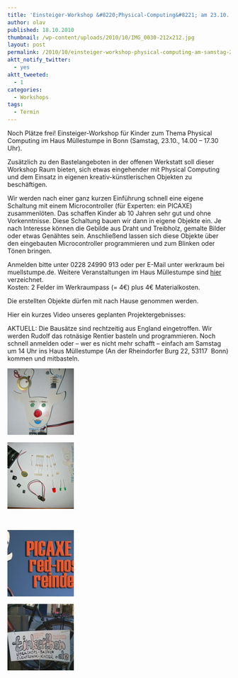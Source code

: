 ```yaml
---
title: 'Einsteiger-Workshop &#8220;Physical-Computing&#8221; am 23.10. in Bonn'
author: olav
published: 18.10.2010
thumbnail: /wp-content/uploads/2010/10/IMG_0030-212x212.jpg
layout: post
permalink: /2010/10/einsteiger-workshop-physical-computing-am-samstag-23-10-in-bonn/
aktt_notify_twitter:
  - yes
aktt_tweeted:
  - 1
categories:
  - Workshops
tags:
  - Termin
---
```

Noch Plätze frei! Einsteiger-Workshop für Kinder zum Thema Physical Computing im Haus Müllestumpe in Bonn (Samstag, 23.10., 14.00 &#8211; 17.30 Uhr).

Zusätzlich zu den Bastelangeboten in der offenen Werkstatt soll dieser Workshop Raum bieten, sich etwas eingehender mit Physical Computing und dem Einsatz in eigenen kreativ-künstlerischen Objekten zu beschäftigen.

Wir werden nach einer ganz kurzen Einführung schnell eine eigene Schaltung mit einem Microcontroller (für Experten: ein PICAXE) zusammenlöten. Das schaffen Kinder ab 10 Jahren sehr gut und ohne Vorkenntnisse. Diese Schaltung bauen wir dann in eigene Objekte ein. Je nach Interesse können die Gebilde aus Draht und Treibholz, gemalte Bilder oder etwas Genähtes sein. Anschließend lassen sich diese Objekte über den eingebauten Microcontroller programmieren und zum Blinken oder Tönen bringen.

Anmelden bitte unter 0228 24990 913 oder per E-Mail unter werkraum bei muellstumpe.de. Weitere Veranstaltungen im Haus Müllestumpe sind [hier][1] verzeichnet.  
Kosten: 2 Felder im Werkraumpass (= 4€) plus 4€ Materialkosten.

Die erstellten Objekte dürfen mit nach Hause genommen werden.

Hier ein kurzes Video unseres geplanten Projektergebnisses:   


AKTUELL: Die Bausätze sind rechtzeitig aus England eingetroffen. Wir werden Rudolf das rotnäsige Rentier basteln und programmieren. Noch schnell anmelden oder &#8211; wer es nicht mehr schafft &#8211; einfach am Samstag um 14 Uhr ins Haus Müllestumpe (An der Rheindorfer Burg 22, 53117  Bonn) kommen und mitbasteln.

<!-- see gallery_shortcode() in wp-includes/media.php -->

<div id='gallery-3' class='gallery galleryid-271 gallery-columns-2 gallery-size-thumbnail'>
  <dl class='gallery-item'>
    <dt class='gallery-icon'>
      <a href='/wp-content/uploads/2010/10/IMG_0030-e1287694398350.jpg' rel="lightbox[271]" title="Einsteiger-Workshop "><img width="150" height="150" src="/wp-content/uploads/2010/10/IMG_0030-150x150.jpg" class="attachment-thumbnail" alt="Die fertig gelötete Platine des Rentiers. Unten links der PICAXE-08M" /></a>
    </dt>
  </dl>

  <dl class='gallery-item'>
    <dt class='gallery-icon'>
      <a href='/wp-content/uploads/2010/10/IMG_0028-e1287694424753.jpg' rel="lightbox[271]" title="Einsteiger-Workshop "><img width="150" height="150" src="/wp-content/uploads/2010/10/IMG_0028-150x150.jpg" class="attachment-thumbnail" alt="Bauteile für das Rentier" /></a>
    </dt>
  </dl>

  <br style="clear: both" />

  <dl class='gallery-item'>
    <dt class='gallery-icon'>
      <a href='/wp-content/uploads/2010/10/102426.jpg' rel="lightbox[271]" title="Einsteiger-Workshop "><img width="150" height="150" src="/wp-content/uploads/2010/10/102426-150x150.jpg" class="attachment-thumbnail" alt="Rentier-Platine" /></a>
    </dt>
  </dl>

  <dl class='gallery-item'>
    <dt class='gallery-icon'>
      <a href='/wp-content/uploads/2010/10/IMG_0661-e1287478069235.jpg' rel="lightbox[271]" title="Einsteiger-Workshop "><img width="150" height="150" src="/wp-content/uploads/2010/10/IMG_0661-150x150.jpg" class="attachment-thumbnail" alt="Werbung für kleines Budget" /></a>
    </dt>
  </dl>

  <br style="clear: both" /> <br style='clear: both;' />
</div>

 [1]: http://muellestumpe.de/images/stories/Werkraum_Veranstaltungen.pdf "Veranstaltungen im Haus Müllestumpe"

